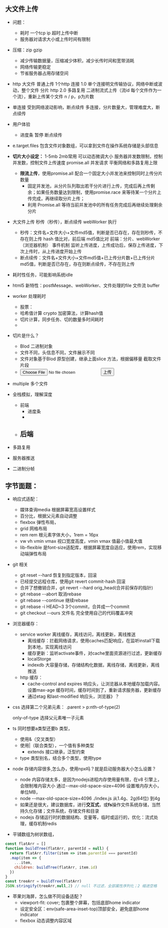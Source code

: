 ## 大文件上传
- 问题：
  - 耗时 一个tcp ip 超时上传中断
  - 服务器对请求大小或上传时间有限制
- 压缩：zip gzip
  - 减少传输数据量，压缩减少体积，减少长传时间和宽带消耗
  - 网络传输更稳定
  - 节省服务器占用存储空间

- http 大文件 普通上传 1个http 连接 1.0 单个连接明文传输协议，网络中断或波动，整个文件
  分片 http 2.0 多路复用 二进制流式上传（流id 每个文件作为一个流），重新上传某个文件
  n / p，p为片数
- 单连接 受到网络波动影响，断点续传
  多连接，分片数量大，管理难度大，断点续传
- 用户体验
  - 进度条 暂停 断点续传
- e.target.files 包含文件对象数组，可以拿到文件在操作系统存储是头部信息
- **切片大小设定：**
  1-5mb 2mb常用 可以动态微调大小
  服务器并发数限制，控制并发数，控制文件上传速度
  promise.all 并发请求
  平衡网络和多路复用上限
  - **限流上传**，使用promise.all 配合一个固定大小并发池来控制同时上传分片数量
    - 固定并发池，从分片队列取出若干分片进行上传，完成后再上传剩余；如果任务数量达到限制，使用promise.race 来等待某一个分片上传完成，再继续取分片上传；
    - 利用 Promise.all 等待当前并发池中的所有任务完成后再继续处理剩余分片


- 大文件上传 秒传（秒传），断点续传   webWorker 执行
  - 秒传：文件名+文件大小+文件md5值，判断是否已存在，存在则秒传，不存在则上传
    hash 值比对，前后端 md5值比对 前端：分片、webWorker（浏览器机制）
    事件机制 监听上传进度，上传成功后，保存上传进度，下次上传时，从上传进度开始上传
  - 断点续传：文件名+文件大小+文件md5值+已上传分片数+已上传分片md5值，判断是否已存在，存在则断点续传，不存在则上传

- 耗时性任务，可能影响系统idle 
- html5 新特性：postMessage、webWorker、文件处理的file 文件流 buffer
  
- worker 处理耗时
  - 股票：
  - 哈希值计算 crypto 加密算法，计算hash值
  - 切片计算，同步任务、切的数量多时间耗时
  - 
- 切片是什么？
  - Blod 二进制对象 
  - 文件不同，头信息不同，文件展示不同
  - 文件对象基于Blod 原型创建，继承上面slice 方法，根据偏移量 截取文件片段
  - <input type="file" name="文件" id="input"  />
    <button id="upload" type="button">上传</button>

- multiple 多个文件
- 全栈模拟，理解深度
  - 前端
    - 进度条
    - 
  - 后端
    - 

- 多路复用
  
- 服务器推送

- 二进制分帧

## 字节面题：
- 响应式适配：
  - 媒体查询media 根据屏幕宽高设置样式
  - 百分比，根据父元素自动调整
  - flexbox 弹性布局，
  - grid 网格布局
  - rem rem 根元素字体大小，1rem = 16px
  - vw vh vmin vmax 视口宽度高度，vmin vmax 值最小值最大值
  - lib-flexible 是font-size适配库，根据屏幕宽度自适应，使用rem，实现移动端弹性布局
- git 相关
  - git reset --hard 恢复到指定版本，回滚
  - 已经提交远程仓库，使用git revert commit-hash 回滚
  - 合并了想撤销合并，git revert --hard orig_head(合并前保存的指针)
  - git rebase --abort 取消rebase
  - git rebase --continue 继续rebase
  - git rebase -i HEAD~3 3个commit，合并成一个commit
  - git checkout --ours 文件名 完全使用自己的代码覆盖冲突

- 浏览器缓存：
  - service worker 离线缓存，离线访问，离线更新，离线推送
    - 离线缓存：拦截网络请求，使用caches匹配响应，在监听install下载到本地，实现离线访问
    - 缓存更新：监听activate事件，对cache里面资源进行过滤，更新缓存
    - localStorge 
    - indexdb 大容量存储，存储结构化数据，离线存储，离线更新，离线推送
  - http 缓存：
    - cache-control and expires 响应头，让浏览器从本地缓存加载内容。设置max-age 缓存时间，缓存时间到了，重新请求服务器，更新缓存
    - 通过etag 和last-modified 响应头，浏览器》？

- css 选择第二个兄弟元素：
  .parent > p:nth-of-type(2)

  only-of-type 选择父元素唯一子元素
- ts 同时想要a类型还要b 类型，
  - 使用&（交叉类型）
  - 使用|（联合类型），一个值有多种类型
    - extends 接口继承，泛型约束
  - type 类型别名，结合多个类型，使用type
- node 存储内容很多,怎么办，使用npx吗？就是启动服务器大小怎么设置？
  - node 内容存储太多，是因为nodejs进程内存使用量有限，在v8 引擎上，会限制堆内容大小
    通过--max-old-space-size=4096 设置堆内存大小，单位MB，
  - node --max-old-space-size=4096 ./index.js 从1.4g、2g(64位) 到4g
  - 如果还是很大，建议数据库，进行**交互式**，或**fs**操作文件系统存储，当然持久化存储；文件系统，存储文件和目录
  - nodejs 存储运行时的数据结构、变量等，临时或运行的，优化：流式处理，缓存机制redis 
- 平铺数组为树状数组，
```js
const flatArr = []
function buildTree(flatArr, parentId = null) {
  return flatArr.filter(item => item.parentId === parentId)
  .map(item => {
    ...item,
    children: buildTree(flatArr, item.id)
  })
}
const treeArr = buildTree(flatArr)
JSON.stringify(treeArr,null,2) // null 不过滤，全部属性序列化；2 缩进空格
```

- 苹果刘海屏，怎么做不同设备适配？
  - viewport-fit: cover; 包裹整个屏幕，包括底部home indicator
  - 设定安全区：env(safe-area-inset-top)顶部安全，避免底部home indicator
  - flexbox 动态调整内容区域
